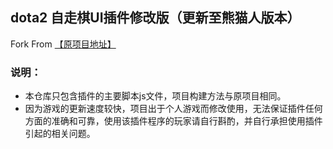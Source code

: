 
## dota2 自走棋UI插件修改版（更新至熊猫人版本） 
Fork From <a href="https://github.com/auto-chess-ui-mod/source" >【原项目地址】</a>



### 说明：
  * 本仓库只包含插件的主要脚本js文件，项目构建方法与原项目相同。  
  * 因为游戏的更新速度较快，项目出于个人游戏而修改使用，无法保证插件任何方面的准确和可靠，使用该插件程序的玩家请自行斟酌，并自行承担使用插件引起的相关问题。
